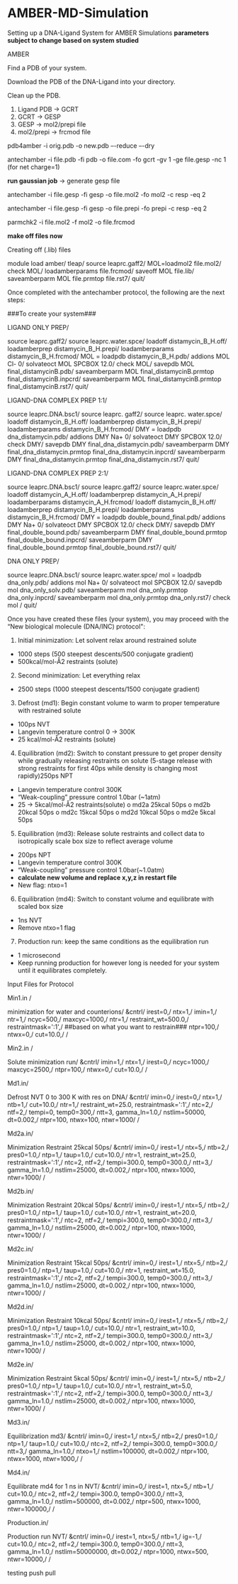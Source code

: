 # AMBER-MD-Simulation

Setting up a DNA-Ligand System for AMBER Simulations
**parameters subject to change based on system studied**

AMBER

Find a PDB of your system.

Download the PDB of the DNA-Ligand into your directory.

Clean up the PDB.

1.	Ligand PDB -> GCRT 
2.	GCRT -> GESP
3.	GESP -> mol2/prepi file
4.	mol2/prepi -> frcmod file


pdb4amber -i orig.pdb -o new.pdb –-reduce –-dry

antechamber -i file.pdb -fi pdb -o file.com -fo gcrt -gv 1 -ge file.gesp -nc 1 (for net charge=1)

**run gaussian job** -> generate gesp file

antechamber -i file.gesp -fi gesp -o file.mol2 -fo mol2 -c resp -eq 2

antechamber -i file.gesp -fi gesp -o file.prepi -fo prepi -c resp -eq 2 

parmchk2 -i file.mol2 -f mol2 -o file.frcmod

**make off files now**

Creating off (.lib) files

module load amber/
tleap/
source leaprc.gaff2/
MOL=loadmol2 file.mol2/
check MOL/
loadamberparams file.frcmod/
saveoff MOL file.lib/
saveamberparm MOL file.prmtop file.rst7/
quit/

Once completed with the antechamber protocol, the following are the next steps:

###To create your system###

LIGAND ONLY PREP/

source leaprc.gaff2/
source leaprc.water.spce/
loadoff distamycin_B_H.off/
loadamberprep distamycin_B_H.prepi/
loadamberparams distamycin_B_H.frcmod/
MOL = loadpdb distamycin_B_H.pdb/
addions MOL Cl- 0/
solvateoct MOL SPCBOX 12.0/
check MOL/
savepdb MOL final_distamycinB.pdb/
saveamberparm MOL final_distamycinB.prmtop final_distamycinB.inpcrd/
saveamberparm MOL final_distamycinB.prmtop final_distamycinB.rst7/
quit/


LIGAND-DNA COMPLEX PREP 1:1/

source leaprc.DNA.bsc1/
source leaprc. gaff2/
source leaprc. water.spce/
loadoff distamycin_B_H.off/
loadamberprep distamycin_B_H.prepi/
loadamberparams distamycin_B_H.frcmod/
DMY = loadpdb dna_distamycin.pdb/
addions DMY Na+ 0/
solvateoct DMY SPCBOX 12.0/
check DMY/
savepdb DMY final_dna_distamycin.pdb/
saveamberparm DMY final_dna_distamycin.prmtop final_dna_distamycin.inpcrd/
saveamberparm DMY final_dna_distamycin.prmtop final_dna_distamycin.rst7/
quit/


LIGAND-DNA COMPLEX PREP 2:1/

source leaprc.DNA.bsc1/
source leaprc.gaff2/
source leaprc.water.spce/
loadoff distamycin_A_H.off/
loadamberprep distamycin_A_H.prepi/
loadamberparams distamycin_A_H.frcmod/
loadoff distamycin_B_H.off/
loadamberprep distamycin_B_H.prepi/
loadamberparams distamycin_B_H.frcmod/
DMY = loadpdb double_bound_final.pdb/
addions DMY Na+ 0/
solvateoct DMY SPCBOX 12.0/
check DMY/
savepdb DMY final_double_bound.pdb/
saveamberparm DMY final_double_bound.prmtop final_double_bound.inpcrd/
saveamberparm DMY final_double_bound.prmtop final_double_bound.rst7/
quit/


DNA ONLY PREP/

source leaprc.DNA.bsc1/
source leaprc.water.spce/
mol = loadpdb dna_only.pdb/
addions mol Na+ 0/
solvateoct mol SPCBOX 12.0/
savepdb mol dna_only_solv.pdb/
saveamberparm mol dna_only.prmtop dna_only.inpcrd/
saveamberparm mol dna_only.prmtop dna_only.rst7/
check mol /
quit/


Once you have created these files (your system), you may proceed with the “New biological molecule (DNA/INC) protocol":

1.	Initial minimization: Let solvent relax around restrained solute
-	1000 steps (500 steepest descents/500 conjugate gradient)
-	500kcal/mol-Å2 restraints (solute)
2.	Second minimization: Let everything relax 
-	2500 steps (1000 steepest descents/1500 conjugate gradient)
3.	Defrost (md1): Begin constant volume to warm to proper temperature with restrained solute
-	100ps NVT 
-	Langevin temperature control 0 -> 300K
-	25 kcal/mol-Å2 restraints (solute)
4.	Equilibration (md2): Switch to constant pressure to get proper density while gradually releasing restraints on solute (5-stage release with strong restraints for first 40ps while density is changing most rapidly)250ps NPT
-	Langevin temperature control 300K
-	“Weak-coupling” pressure control 1.0bar (~1atm)
-	25 -> 5kcal/mol-Å2 restraints(solute)
o	md2a 25kcal 50ps
o	md2b 20kcal 50ps
o	md2c 15kcal 50ps
o	md2d 10kcal 50ps
o	md2e 5kcal 50ps
5.	Equilibration (md3): Release solute restraints and collect data to isotropically scale box size to reflect average volume 
-	200ps NPT
-	Langevin temperature control 300K 
-	“Weak-coupling” pressure control 1.0bar(~1.0atm)
-	**calculate new volume and replace x,y,z in restart file**
-	New flag: ntxo=1 
6.	Equilibration (md4): Switch to constant volume and equilibrate with scaled box size 
-	1ns NVT
-	Remove ntxo=1 flag 
7.	Production run: keep the same conditions as the equilibration run
-	1 microsecond
-	Keep running production for however long is needed for your system until it equilibrates completely. 



Input Files for Protocol

Min1.in /

minimization for water and counterions/
 &cntrl/
  irest=0,/
  ntx=1,/
  imin=1,/
  ntr=1,/
  ncyc=500,/
  maxcyc=1000,/
  ntr=1,/
  restraint_wt=500.0,/
  restraintmask=':1',/ ##based on what you want to restrain###
  ntpr=100,/
  ntwx=0,/
  cut=10.0,/
 /


Min2.in /

Solute minimization run/
&cntrl/
  imin=1,/
  ntx=1,/
  irest=0,/
  ncyc=1000,/
  maxcyc=2500,/
  ntpr=100,/
  ntwx=0,/
  cut=10.0,/
 /


Md1.in/

Defrost NVT 0 to 300 K with res on DNA/
 &cntrl/
  imin=0,/
  irest=0,/
  ntx=1,/
  ntb=1,/
  cut=10.0,/
  ntr=1,/
  restraint_wt=25.0, restraintmask=':1',/
  ntc=2,/
  ntf=2,/
  tempi=0, temp0=300,/
  ntt=3, gamma_ln=1.0,/
  nstlim=50000, dt=0.002,/
  ntpr=100, ntwx=100, ntwr=1000/
 /


Md2a.in/

Minimization Restraint 25kcal 50ps/
 &cntrl/
  imin=0,/
  irest=1,/
  ntx=5,/
  ntb=2,/
  pres0=1.0,/
  ntp=1,/
  taup=1.0,/
  cut=10.0,/
  ntr=1, restraint_wt=25.0, restraintmask=':1',/
  ntc=2, ntf=2,/
  tempi=300.0, temp0=300.0,/
  ntt=3,/
  gamma_ln=1.0,/
  nstlim=25000, dt=0.002,/
  ntpr=100, ntwx=1000, ntwr=1000/
 /


Md2b.in/

Minimization Restraint 20kcal 50ps/
 &cntrl/
  imin=0,/
  irest=1,/
  ntx=5,/
  ntb=2,/
  pres0=1.0,/
  ntp=1,/
  taup=1.0,/
  cut=10.0,/
  ntr=1, restraint_wt=20.0, restraintmask=':1',/
  ntc=2, ntf=2,/
  tempi=300.0, temp0=300.0,/
  ntt=3,/
  gamma_ln=1.0,/
  nstlim=25000, dt=0.002,/
  ntpr=100, ntwx=1000, ntwr=1000/
 /


Md2c.in/

Minimization Restraint 15kcal 50ps/
 &cntrl/
  imin=0,/
  irest=1,/
  ntx=5,/
  ntb=2,/
  pres0=1.0,/
  ntp=1,/
  taup=1.0,/
  cut=10.0,/
  ntr=1, restraint_wt=15.0, restraintmask=':1',/
  ntc=2, ntf=2,/
  tempi=300.0, temp0=300.0,/
  ntt=3,/
  gamma_ln=1.0,/
  nstlim=25000, dt=0.002,/
  ntpr=100, ntwx=1000, ntwr=1000/
 /


Md2d.in/

Minimization Restraint 10kcal 50ps/
 &cntrl/
  imin=0,/
  irest=1,/
  ntx=5,/
  ntb=2,/
  pres0=1.0,/
  ntp=1,/
  taup=1.0,/
  cut=10.0,/
  ntr=1, restraint_wt=10.0, restraintmask=':1',/
  ntc=2, ntf=2,/
  tempi=300.0, temp0=300.0,/
  ntt=3,/
  gamma_ln=1.0,/
  nstlim=25000, dt=0.002,/
  ntpr=100, ntwx=1000, ntwr=1000/
 /


Md2e.in/

Minimization Restraint 5kcal 50ps/
 &cntrl/
  imin=0,/
  irest=1,/
  ntx=5,/
  ntb=2,/
  pres0=1.0,/
  ntp=1,/
  taup=1.0,/
  cut=10.0,/
  ntr=1, restraint_wt=5.0, restraintmask=':1',/
  ntc=2, ntf=2,/
  tempi=300.0, temp0=300.0,/
  ntt=3,/
  gamma_ln=1.0,/
  nstlim=25000, dt=0.002,/
  ntpr=100, ntwx=1000, ntwr=1000/
 /


Md3.in/

Equilibrization md3/
 &cntrl/
  imin=0,/
  irest=1,/
  ntx=5,/
  ntb=2,/
  pres0=1.0,/
  ntp=1,/
  taup=1.0,/
  cut=10.0,/
  ntc=2, ntf=2,/
  tempi=300.0, temp0=300.0,/
  ntt=3,/
  gamma_ln=1.0,/
  ntxo=1,/
  nstlim=100000, dt=0.002,/
  ntpr=100, ntwx=1000, ntwr=1000,/
 /


Md4.in/

Equilibrate md4 for 1 ns in NVT/
 &cntrl/
  imin=0,/
  irest=1, ntx=5,/
  ntb=1,/
  cut=10.0,/
  ntc=2, ntf=2,/
  tempi=300.0, temp0=300.0,/
  ntt=3, gamma_ln=1.0,/
  nstlim=500000, dt=0.002,/
  ntpr=500, ntwx=1000, ntwr=100000,/
 /


Production.in/

Production run NVT/
 &cntrl/
  imin=0,/
  irest=1, ntx=5,/
  ntb=1,/
  ig=-1,/
  cut=10.0,/
  ntc=2, ntf=2,/
  tempi=300.0, temp0=300.0,/
  ntt=3, gamma_ln=1.0,/
  nstlim=50000000, dt=0.002,/
  ntpr=1000, ntwx=500, ntwr=10000,/
 /

testing push pull